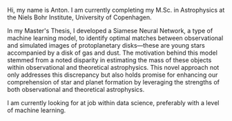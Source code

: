 Hi, my name is Anton. I am currently completing my M.Sc. in Astrophysics at the Niels Bohr Institute, University of Copenhagen.

In my Master's Thesis, I developed a Siamese Neural Network, a type of machine learning model, to identify optimal matches between observational and simulated images of protoplanetary disks—these are young stars accompanied by a disk of gas and dust. 
The motivation behind this model stemmed from a noted disparity in estimating the mass of these objects within observational and theoretical astrophysics. 
This novel approach not only addresses this discrepancy but also holds promise for enhancing our comprehension of star and planet formation by leveraging the strengths of both observational and theoretical astrophysics.

I am currently looking for at job within data science, preferably with a level of machine learning.
